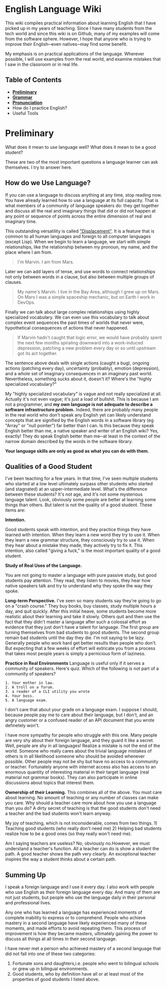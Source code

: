 # English Language Wiki

This wiki compiles practical information about learning English that I have
picked up in my years of teaching. Since I have many students from the tech
world and since this wiki is on Github, many of my examples will come from the
software sphere. However, I hope that anyone who is trying to improve their
English─even natives─may find some benefit. 


My emphasis is on practical applications of the language. Wherever possible, I
will use examples from the real world, and examine mistakes that I saw in the
classroom or in real life.

## Table of Contents
* [**Preliminary**](https://github.com/MattDodsonEnglish/English-Learning-Wiki/blob/master/README.md#preliminary)
* **[Grammar](./Grammar/Grammar.md)**
* **[Pronunciation](./Pronunciation.md)**
* How do I practice English?
* Useful Tools

# Preliminary

What does it mean to use language well? What does it mean to be a good student?

These are two of the most important questions a language learner can ask themselves. I try to answer here.

## How do we Use Language?

If you can use a language to discuss anything at any time, stop reading now. You
have already learned how to use a language at its full capacity. That is what
members of a community of language speakers do: they get together and
discuss all the real and imaginary things that did or did not happen at any
point or sequence of points across the entire dimension of real and imaginary time. 

This outstanding versatility is called
["Displacement"](https://en.wikipedia.org/wiki/Displacement_(linguistics)). It
is a feature that is common to all human languages and foreign to all computer
languages (except Lisp). When we begin to learn a language, we start with simple
relationships, like the relationship between my pronoun, my name, and the place
where I am from.

>I'm Marvin. I am from Mars.

Later we can add layers of tense, and use words to connect relationships not
only between words in a clause, but also between multiple groups of clauses.

>My name's Marvin. I live in the Bay Area, although I grew up on Mars. On Mars I
>was a simple spaceship mechanic, but on Earth I work in DevOps.

Finally we can talk about large complex relationships using highly specialized
vocabulary. We can even use this vocabulary to talk about complex event
sequences the past times of worlds that never were, hypothetical consequences
of actions that never happened.

>If Marvin hadn't caught that logic error, we would have probably spent the next
few months spiraling downward into a work-induced depression, patching a new
problem every day or so until upstream got its act together.

The sentence above deals with single actions (caught a bug), ongoing actions
(patching every day), uncertainty (probably), emotion (depression), and a whole
set of imaginary consequences in an imaginary past world. Nevertheless,
something sucks about it, doesn't it? Where's the "highly specialized vocabulary?"

My "highly specialized vocabulary" is vague and not really
specialized at all. Actually it's not even vague; it's just a load of bullshit.
This is because I am not a programmer, and **my own
language is not adequate to describe a software infrastructure problem.** Indeed,
there are probably many people in the real world who don't speak any English yet
can likely understand concepts that are signified by the English words in a
software library (eg "Array" or "null pointer") far better than I can. Is this
because they speak English better than me, a native speaker and writer of an
English wiki?  Yes, exactly! They do speak English better than me─at least in
the context of the narrow domain described by the words in the software library.

**Your language skills are only as good as what you can do with them.**

## Qualities of a Good Student

I've been teaching for a few years. In that time, I've seen multiple students who started
at a low level ultimately surpass other students who started (and stagnated) at
an upper-intermediate level. What's the difference between these students? It's
not age, and it's not some mysterious language talent. Look, obviously some
people are better at learning some things than others. But talent is not the
quality of a good student. These items are:

**Intention.** 

Good students speak with intention, and they practice things
  they have learned with intention. When they learn a new word they try to use
  it. When they learn a new grammar structure, they consciously try to use it.
  When they hear about a mistake they made, they actively try to fix it. This
  intention, also called "giving a fuck," is the most important quality of a
  good student. 

**Study of Real Uses of the Language.** 

  You are not going to master a language
  with pure passive study, but good students pay attention. They read, they
  listen to movies, they hear how native speakers talk and try to understand
  why they spoke the way they spoke.

**Long-term Perspective.**
  I've seen so many students say they're going to go
  on a "crash course." They buy books, buy classes, study multiple hours a day,
  and quit quickly. After this initial heave, some students become more
  realistic about their learning and take it slowly. Others quit and then use
  the fact that they didn't master a language after such a colossal effort as
  evidence that they just don't have a talent for language. The first group are
  turning themselves from bad students to good students. The second group remain
  bad students until the day they die. I'm not saying to be lazy. Generally
  people who work hard get better results than people who don't. But expecting
  that a few weeks of effort will extricate you from a process that takes most
  people years is simply a pernicious form of laziness. 

**Practice in Real Environments** 
  Language is useful only if it serves a
  community of speakers. Here's quiz. Which of the following is not part of a community of speakers? 
   
    1. Your mother in law.
    2. A troll on a forum. 
    3. a reader of a CLI utility you wrote
    4. Your boss.
    5. A language exam.
  
  
  I don't care that about your grade on a language exam. I suppose I should,
  because people pay me to care about their language, but I don't, and 
  an angry customer
  or a confused reader of an API document that you wrote definetely won't.

  I have more sympathy for people who struggle with this one.
  Many people are very shy about their
  foreign language, and they guard it like a secret. Well, people are shy
  in all languages! Realize a
  mistake is not the end of the world. Someone who really cares about the
  trivial language mistakes of others is in all likelihood someone who should be
  avoided whenever possible. Other people may not be shy
  but have no access to a community or
  teacher. Fortunately anyone with internet access also has access to an
  enormous quantity of interesting material in their target language (real
  material not grammar books). They can also participate in online discussions
  about topics that interest them.

**Ownership of their Learning.** 
  This combines all of the above. You must
   care about learning. No amount of teaching or any number of classes can make you care. Why should a teacher care more about how you use a language than you do? A dirty secret of teaching is that the good students don't need a teacher and
   the bad students won't learn anyway. 
    
  My joy of teaching, which is not inconsiderable, comes from two things. 1)
  Teaching good students (who really don't need me) 2) Helping bad students
  realize how to be a good ones (so they really won't need me). 

  Am I saying teachers are useless? No, obviously no.However, we
  must understand a teacher's function. All a teacher can do is show a student the path. A good teacher shows the path very clearly. An exceptional teacher inspires the way a student thinks about a certain path.
  

## Summing Up  
  I speak a foreign language and I use it every day. I also work
  with people who use English as their foreign language every day. And
  many of them are not just students, but people who use the language 
  daily in their personal and professional lives.
  
  Any one who has learned a language has experienced moments
  of complete inability to express or to comprehend. People
  who achieve mastery in a second language have likely experienced many of these
  moments, and made efforts to avoid repeating them. This process of improvement
  is how they became masters, ultimately gaining the power
  to discuss all things at all times in their second language.
  
  I have never met a person who achieved mastery of a second language that did
  not fall into one of these two categories:
  1. Fortunate sons and daughters,i.e. people who went to bilingual
  schools or grew up in bilingual environments. 
  2. Good students, who by definition have all or at least most of the
     properties of good students I listed above.
